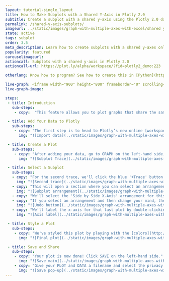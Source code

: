 ```yaml
---
layout: tutorial-single_layout
title: How to Make Subplots with a Shared Y-Axis in Plotly 2.0
subtitle: Create a subplot with a shared y-axis using the Plotly 2.0 data visualization tool
permalink: /shared-y-axis-subplots/
imageurl: ../static/images/graph-with-multiple-axes-with-excel/shared y thumbnail.png
state: active
tags: subplot
order: 3.5
meta_description: Learn how to create subplots with a shared y-axes online using Plotly 2.0 graphing software.
popularity: featured
carouselimageurl:
actioncall: Subplots with a shared y-axis in Plotly 2.0
actioncall-url: https://plot.ly/alpha/workspace/?fid=plotly2_demo:223

otherlang: Know how to program? See how to create this in [Python](https://plot.ly/python/subplots/#subplots-with-shared-xaxes) and [R](https://plot.ly/r/subplots/).

live-graph: <iframe width="900" height="800" frameborder="0" scrolling="no" src="https://plot.ly/~plotly2_demo/223.embed"></iframe>
live-graph-image:

steps:
 - title: Introduction
   sub-steps:
    - copy:  "This feature allows you to plot graphs that share the same y-axis."

 - title: Add Your Data to Plotly
   sub-steps:
    - copy: "The first step is to head to Plotly’s new online [workspace](https://plot.ly/create) and [add your data](http://help.plot.ly/add-data-to-the-plotly-grid/). It's also a good idea to name your columns beforehand (either by [adding your data](http://help.plot.ly/plotly1/add-data-to-the-plotly1-grid/#how-to-enter-data-in-the-grid) using [Plotly 1.0](https://plot.ly/plot), or naming them in the CSV or Excel file that you're uploading), and [label your axes](http://help.plot.ly/style-your-plots/#step-6-axes). This will make selecting specific traces easier."
      img: "![Import data](../static/images/graph-with-multiple-axes-with-excel/shared y import.png)"

 - title: Create a Plot
   sub-steps:
    - copy: "After adding your data, go to GRAPH on the left-hand side, then 'Create'. Choose your 'Chart type', and add your traces using the X and Y dropdown (this section is different depending on the [chart type]((http://help.plot.ly/tutorials/#basic)). We'll use the [bar chart](http://help.plot.ly/grouped-bar-chart/) for the first trace."
      img: "![Subplot Trace](../static/images/graph-with-multiple-axes-with-excel/shared y first trace.png)"

 - title: Select a Subplot
   sub-steps: 
   - copy: "For the second trace, we'll click the blue '+Trace' button on the right-hand side of the panel, change the chart type to ['Scatter plot'](http://help.plot.ly/how-to-make-a-scatter-plot/), select our x and y values, then click on 'Subplot and Multiple Axes'."
     img: "![Second trace](../static/images/graph-with-multiple-axes-with-excel/shared y second trace.png)"
   - copy: "This will open a section where you can select an arrangement for your subplot."
     img: "![Subplot arrangement](../static/images/graph-with-multiple-axes-with-excel/arrangements.png)"
   - copy: "We'll select the 'Side by Side X-Axis' arrangement for this trace and select CONFIRM. This will add a subplot to the right of your original plot with a unique x-axis. The y-axis will remain shared. Notice when you zoom in on one subplot, the zoom will be applied vertically to the other subplot as well."
   - copy: "If you select an arrangement and then change your mind, the 'Undo' button will cancel the last arrangement selection *only*. This is very important to remember."          
     img: "![Undo button](../static/images/graph-with-multiple-axes-with-excel/general undo button.png)" 
   - copy: "We'll label the x-axis for that last plot by double-clicking the area and typing it directly."
     img: "![Axis label](../static/images/graph-with-multiple-axes-with-excel/shared y axis label.png)"

 - title: Style a Plot
   sub-steps:      
    - copy: "We've styled this plot by playing with the [colors](http://help.plot.ly/style-your-plots/#step-3-traces), and adding [grid lines](http://help.plot.ly/style-your-plots/#step-6-axes). For more styling tips, consult [this](http://help.plot.ly/style-your-plots/) page."
      img: "![Final plot](../static/images/graph-with-multiple-axes-with-excel/shared y final.png)"

 - title: Save and Share
   sub-steps:
    - copy: "Your plot is now done! Click SAVE on the left-hand side."
      img: "![Save main](../static/images/graph-with-multiple-axes-with-excel/shared y save main.png)"
    - copy: "Give your PLOT and DATA a filename and select the privacy setting. For more information on how sharing works, including the difference between private, public, and secret sharing, visit [this](http://help.plot.ly/save-share-and-export-in-plotly/) page."
      img: "![Save pop-up](../static/images/graph-with-multiple-axes-with-excel/shared y save popup.png)"     
---
```

